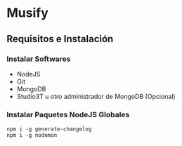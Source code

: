 # Musify

## Requisitos e Instalación
### Instalar Softwares
- NodeJS
- Git
- MongoDB
- Studio3T u otro administrador de MongoDB (Opcional)
### Instalar Paquetes NodeJS Globales
```node
npm i -g generate-changelog
npm i -g nodemon
```